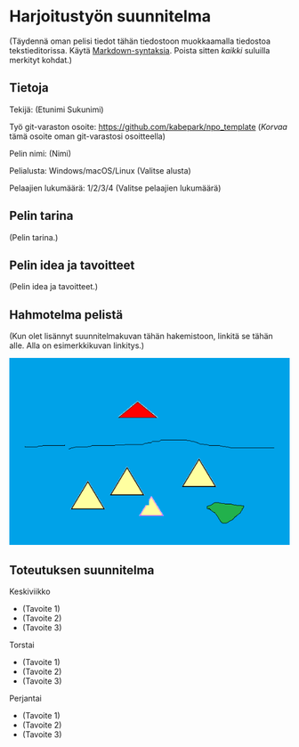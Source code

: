 # Harjoitustyön suunnitelma

(Täydennä oman pelisi tiedot tähän tiedostoon muokkaamalla 
tiedostoa tekstieditorissa. Käytä [Markdown-syntaksia](https://about.gitlab.com/handbook/markdown-guide/).
Poista sitten *kaikki* suluilla merkityt kohdat.)

## Tietoja 

Tekijä: (Etunimi Sukunimi)

Työ git-varaston osoite: <https://github.com/kabepark/npo_template> (*Korvaa* tämä osoite oman git-varastosi osoitteella)

Pelin nimi: (Nimi)

Pelialusta: Windows/macOS/Linux (Valitse alusta)

Pelaajien lukumäärä: 1/2/3/4 (Valitse pelaajien lukumäärä)

## Pelin tarina

(Pelin tarina.)

## Pelin idea ja tavoitteet

(Pelin idea ja tavoitteet.)

## Hahmotelma pelistä

(Kun olet lisännyt suunnitelmakuvan tähän hakemistoon, linkitä se tähän alle. Alla on esimerkkikuvan linkitys.)

![Esimerkkikuva](esimerkkikuva.png "Esimerkkikuva")

## Toteutuksen suunnitelma

Keskiviikko

- (Tavoite 1)
- (Tavoite 2)
- (Tavoite 3)

Torstai

- (Tavoite 1)
- (Tavoite 2)
- (Tavoite 3)

Perjantai

- (Tavoite 1)
- (Tavoite 2)
- (Tavoite 3)